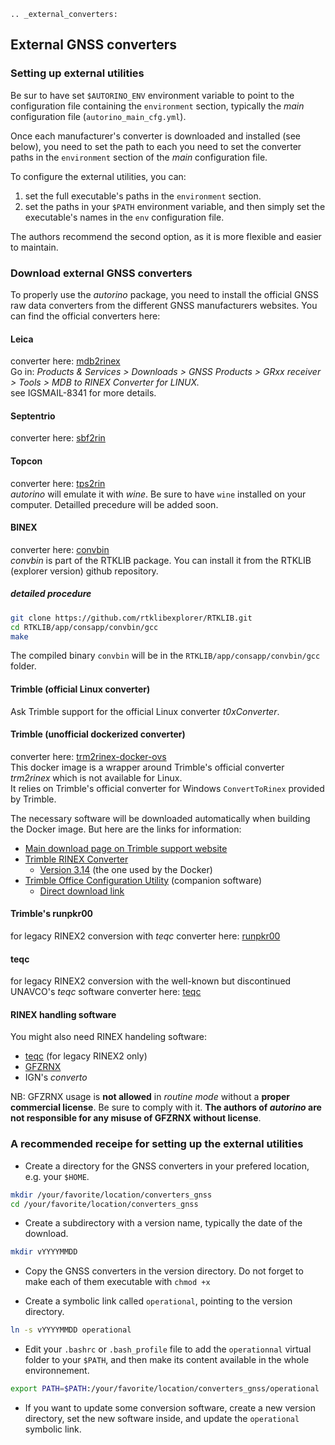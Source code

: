 ```{eval-rst}
.. _external_converters:
```

## External GNSS converters

### Setting up external utilities

Be sur to have set `$AUTORINO_ENV` environment variable to point to the configuration file containing the `environment`
section, typically the _main_ configuration file (`autorino_main_cfg.yml`).

Once each manufacturer's converter is downloaded and installed (see below), you need to set the path to each
you need to set the converter paths in the `environment` section of the _main_ configuration file.

To configure the external utilities, you can:  
1. set the full executable's paths in the `environment` section.
2. set the paths in your `$PATH` environment variable, and then simply set the executable's names in the `env`
   configuration file.

The authors recommend the second option, as it is more flexible and easier to maintain.

### Download external GNSS converters

To properly use the _autorino_ package, you need to install the official GNSS raw data converters from the different
GNSS manufacturers websites.
You can find the official converters here:

#### Leica

converter here: [mdb2rinex](https://myworld-portal.leica-geosystems.com/s/fr/application?c__app=downloads)  
Go in: _Products & Services > Downloads > GNSS Products > GRxx receiver > Tools > MDB to RINEX Converter for LINUX._  
see IGSMAIL-8341 for more details.

#### Septentrio

converter here: [sbf2rin](https://www.septentrio.com/en/products/software/rxtools#resources)

#### Topcon

converter here: [tps2rin](https://mytopcon.topconpositioning.com/support/products/tps2rin-converter)  
_autorino_ will emulate it with _wine_. Be sure to have `wine` installed on your computer. Detailled precedure will be
added soon.

#### BINEX

converter here: [convbin](https://github.com/rtklibexplorer/RTKLIB)  
_convbin_ is part of the RTKLIB package. You can install it from the RTKLIB (explorer version) github repository.

##### detailed procedure

```bash
git clone https://github.com/rtklibexplorer/RTKLIB.git
cd RTKLIB/app/consapp/convbin/gcc
make
```

The compiled binary `convbin` will be in the `RTKLIB/app/consapp/convbin/gcc` folder.

#### Trimble (official Linux converter)

Ask Trimble support for the official Linux converter _t0xConverter_.

#### Trimble (unofficial dockerized converter)

converter here: [trm2rinex-docker-ovs](https://github.com/IPGP/trm2rinex-docker-ovs)    
This docker image is a wrapper around Trimble's official converter _trm2rinex_ which is not available for Linux.  
It relies on Trimble's official converter for Windows `ConvertToRinex` provided by Trimble.

The necessary software will be downloaded automatically when building the Docker image. But here are the links for information:

* [Main download page on Trimble support website](https://geospatial.trimble.com/en/support)
* [Trimble RINEX Converter](https://trl.trimble.com/docushare/dsweb/Get/Document-1080499/Trimble%20Convert%20to%20Rinex%20-%204.0.1.9%20release%20notes.pdf)
    * [Version 3.14](https://trl.trimble.com/dscgi/ds.py/Get/File-942121/convertToRinex314.msi) (the one used by the Docker)
* [Trimble Office Configuration Utility](https://trl.trimble.com/docushare/dsweb/Get/Document-1052638/022516-694%20GEO-Trimble-Office-Configuration-Utility_USL_0523.pdf) (companion software)
    * [Direct download link](https://dl.tbcrelease.net/update/config/25.4.16/TrimbleCFGUpdate.exe)

#### Trimble's runpkr00

for legacy RINEX2 conversion with _teqc_
converter here: [runpkr00](https://kb.unavco.org/article/trimble-runpkr00-latest-versions-744.html)

#### teqc

for legacy RINEX2 conversion with the well-known but discontinued UNAVCO's _teqc_ software
converter here: [teqc](https://www.unavco.org/software/data-management/teqc/teqc.html)

#### RINEX handling software

You might also need RINEX handeling software:

* [teqc](https://www.unavco.org/software/data-management/teqc/teqc.html)  (for legacy RINEX2 only)
* [GFZRNX](https://www.gfz-potsdam.de/en/section/global-geodetic-observation-and-modelling/software/gfzrinex/)
* IGN's _converto_

NB: GFZRNX usage is **not allowed** in _routine mode_ without a **proper commercial license**. Be sure to comply with it.
**The authors of _autorino_ are not responsible for any misuse of GFZRNX without license**.

### A recommended receipe for setting up the external utilities

* Create a directory for the GNSS converters in your prefered location, e.g. your `$HOME`.

```bash
mkdir /your/favorite/location/converters_gnss
cd /your/favorite/location/converters_gnss
```

* Create a subdirectory with a version name, typically the date of the download.

```bash
mkdir vYYYYMMDD
```

* Copy the GNSS converters in the version directory. Do not forget to make each of them executable with `chmod +x`


* Create a symbolic link called `operational`, pointing to the version directory.

```bash
ln -s vYYYYMMDD operational
```

* Edit your `.bashrc` or `.bash_profile` file to add the `operationnal` virtual folder to your `$PATH`, and then make
  its content available in the whole environnement.

```bash
export PATH=$PATH:/your/favorite/location/converters_gnss/operational
```

* If you want to update some conversion software, create a new version directory, set the new software inside, and
  update the `operational` symbolic link.
